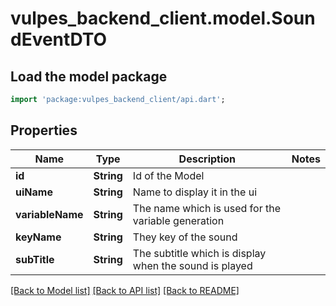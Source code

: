 # vulpes_backend_client.model.SoundEventDTO

## Load the model package
```dart
import 'package:vulpes_backend_client/api.dart';
```

## Properties
Name | Type | Description | Notes
------------ | ------------- | ------------- | -------------
**id** | **String** | Id of the Model | 
**uiName** | **String** | Name to display it in the ui | 
**variableName** | **String** | The name which is used for the variable generation | 
**keyName** | **String** | They key of the sound | 
**subTitle** | **String** | The subtitle which is display when the sound is played | 

[[Back to Model list]](../README.md#documentation-for-models) [[Back to API list]](../README.md#documentation-for-api-endpoints) [[Back to README]](../README.md)


